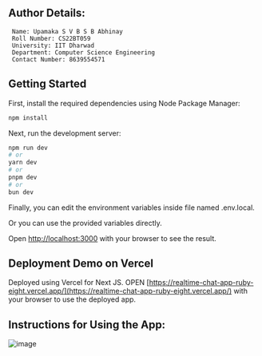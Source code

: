 ## Author Details:
```
 Name: Upamaka S V B S B Abhinay
 Roll Number: CS22BT059
 University: IIT Dharwad
 Department: Computer Science Engineering
 Contact Number: 8639554571 
```


## Getting Started

First, install the required dependencies using Node Package Manager:
```bash
npm install
```

Next, run the development server:

```bash
npm run dev
# or
yarn dev
# or
pnpm dev
# or
bun dev
```
Finally, you can edit the environment variables inside file named .env.local.

Or you can use the provided variables directly.

Open [http://localhost:3000](http://localhost:3000) with your browser to see the result.


## Deployment Demo on Vercel
Deployed using Vercel for Next JS.
OPEN [https://realtime-chat-app-ruby-eight.vercel.app/](https://realtime-chat-app-ruby-eight.vercel.app/) with your browser to use the deployed app.

## Instructions for Using the App:
![image](https://github.com/user-attachments/assets/85fc2892-fb43-45dc-a500-c8371be00266)


